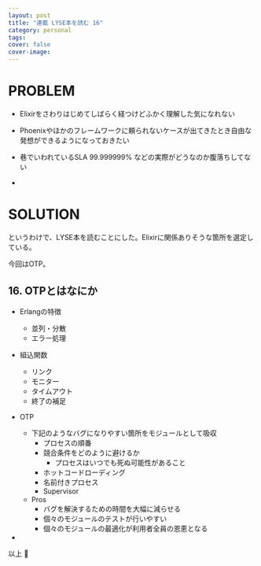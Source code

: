 ```yaml
---
layout: post
title: "連載 LYSE本を読む 16"
category: personal
tags:
cover: false
cover-image:
---
```


# PROBLEM
- Elixirをさわりはじめてしばらく経つけどふかく理解した気になれない
- Phoenixやほかのフレームワークに頼られないケースが出てきたとき自由な発想ができるようになっておきたい
- 巷でいわれているSLA 99.999999% などの実際がどうなのか腹落ちしてない

-

# SOLUTION
というわけで、LYSE本を読むことにした。Elixirに関係ありそうな箇所を選定している。

今回はOTP。

## 16. OTPとはなにか
- Erlangの特徴
    - 並列・分散
    - エラー処理
- 組込関数
    - リンク
    - モニター
    - タイムアウト
    - 終了の補足
- OTP
    - 下記のようなバグになりやすい箇所をモジュールとして吸収
        - プロセスの順番
        - 競合条件をどのように避けるか
            - プロセスはいつでも死ぬ可能性があること
        - ホットコードローディング
        - 名前付きプロセス
        - Supervisor
    - Pros
        - バグを解決するための時間を大幅に減らせる
        - 個々のモジュールのテストが行いやすい
        - 個々のモジュールの最適化が利用者全員の恩恵となる

-

以上 :construction_worker:
